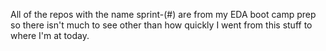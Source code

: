 All of the repos with the name sprint-(#) are from my EDA boot camp prep so there isn't much to see other than how quickly I went from this stuff to where I'm at today.
